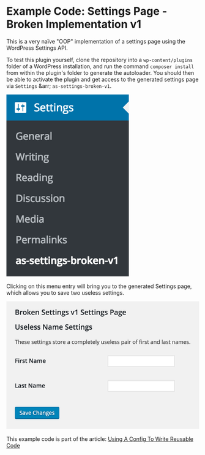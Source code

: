 # Example Code: Settings Page - Broken Implementation v1

This is a very naïve "OOP" implementation of a settings page using the WordPress Settings API.

To test this plugin yourself, clone the repository into a `wp-content/plugins` folder of a WordPress installation, and run the command `composer install` from within the plugin's folder to generate the autoloader. You should then be able to activate the plugin and get access to the generated settings page via `Settings` &arr; `as-settings-broken-v1`.

![Subpage appearing in the Settings menu](assets/images/screenshot-options-menu.png)

Clicking on this menu entry will bring you to the generated Settings page, which allows you to save two useless settings.

![Settings page as it is generated by this plugin](assets/images/screenshot-settings-page.png)

This example code is part of the article:
[Using A Config To Write Reusable Code](https://www.alainschlesser.com/using-a-config-to-make-code-reusable/)
